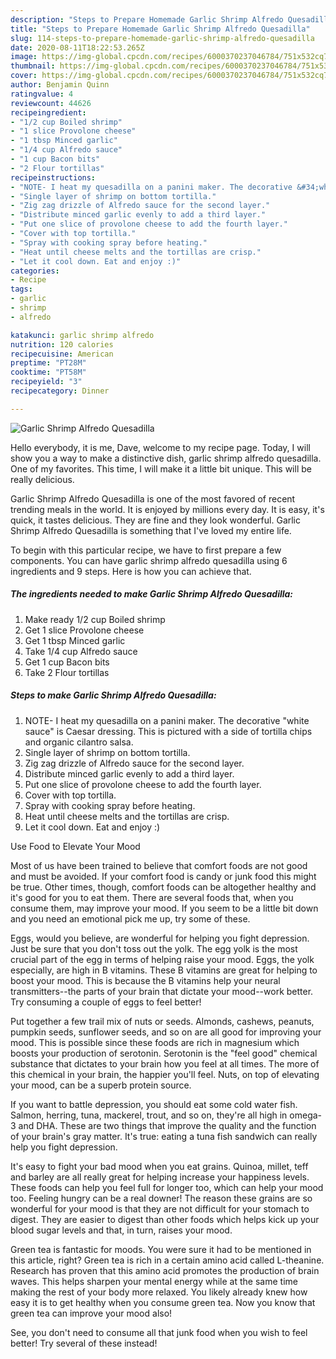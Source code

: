 ```yaml
---
description: "Steps to Prepare Homemade Garlic Shrimp Alfredo Quesadilla"
title: "Steps to Prepare Homemade Garlic Shrimp Alfredo Quesadilla"
slug: 114-steps-to-prepare-homemade-garlic-shrimp-alfredo-quesadilla
date: 2020-08-11T18:22:53.265Z
image: https://img-global.cpcdn.com/recipes/6000370237046784/751x532cq70/garlic-shrimp-alfredo-quesadilla-recipe-main-photo.jpg
thumbnail: https://img-global.cpcdn.com/recipes/6000370237046784/751x532cq70/garlic-shrimp-alfredo-quesadilla-recipe-main-photo.jpg
cover: https://img-global.cpcdn.com/recipes/6000370237046784/751x532cq70/garlic-shrimp-alfredo-quesadilla-recipe-main-photo.jpg
author: Benjamin Quinn
ratingvalue: 4
reviewcount: 44626
recipeingredient:
- "1/2 cup Boiled shrimp"
- "1 slice Provolone cheese"
- "1 tbsp Minced garlic"
- "1/4 cup Alfredo sauce"
- "1 cup Bacon bits"
- "2 Flour tortillas"
recipeinstructions:
- "NOTE- I heat my quesadilla on a panini maker. The decorative &#34;white sauce&#34; is Caesar dressing. This is pictured with a side of tortilla chips and organic cilantro salsa."
- "Single layer of shrimp on bottom tortilla."
- "Zig zag drizzle of Alfredo sauce for the second layer."
- "Distribute minced garlic evenly to add a third layer."
- "Put one slice of provolone cheese to add the fourth layer."
- "Cover with top tortilla."
- "Spray with cooking spray before heating."
- "Heat until cheese melts and the tortillas are crisp."
- "Let it cool down. Eat and enjoy :)"
categories:
- Recipe
tags:
- garlic
- shrimp
- alfredo

katakunci: garlic shrimp alfredo 
nutrition: 120 calories
recipecuisine: American
preptime: "PT28M"
cooktime: "PT58M"
recipeyield: "3"
recipecategory: Dinner

---
```



![Garlic Shrimp Alfredo Quesadilla](https://img-global.cpcdn.com/recipes/6000370237046784/751x532cq70/garlic-shrimp-alfredo-quesadilla-recipe-main-photo.jpg)

Hello everybody, it is me, Dave, welcome to my recipe page. Today, I will show you a way to make a distinctive dish, garlic shrimp alfredo quesadilla. One of my favorites. This time, I will make it a little bit unique. This will be really delicious.



Garlic Shrimp Alfredo Quesadilla is one of the most favored of recent trending meals in the world. It is enjoyed by millions every day. It is easy, it's quick, it tastes delicious. They are fine and they look wonderful. Garlic Shrimp Alfredo Quesadilla is something that I've loved my entire life.


To begin with this particular recipe, we have to first prepare a few components. You can have garlic shrimp alfredo quesadilla using 6 ingredients and 9 steps. Here is how you can achieve that.

<!--inarticleads1-->

##### The ingredients needed to make Garlic Shrimp Alfredo Quesadilla:

1. Make ready 1/2 cup Boiled shrimp
1. Get 1 slice Provolone cheese
1. Get 1 tbsp Minced garlic
1. Take 1/4 cup Alfredo sauce
1. Get 1 cup Bacon bits
1. Take 2 Flour tortillas




<!--inarticleads2-->

##### Steps to make Garlic Shrimp Alfredo Quesadilla:

1. NOTE- I heat my quesadilla on a panini maker. The decorative &#34;white sauce&#34; is Caesar dressing. This is pictured with a side of tortilla chips and organic cilantro salsa.
1. Single layer of shrimp on bottom tortilla.
1. Zig zag drizzle of Alfredo sauce for the second layer.
1. Distribute minced garlic evenly to add a third layer.
1. Put one slice of provolone cheese to add the fourth layer.
1. Cover with top tortilla.
1. Spray with cooking spray before heating.
1. Heat until cheese melts and the tortillas are crisp.
1. Let it cool down. Eat and enjoy :)




Use Food to Elevate Your Mood


Most of us have been trained to believe that comfort foods are not good and must be avoided. If your comfort food is candy or junk food this might be true. Other times, though, comfort foods can be altogether healthy and it's good for you to eat them. There are several foods that, when you consume them, may improve your mood. If you seem to be a little bit down and you need an emotional pick me up, try some of these.

Eggs, would you believe, are wonderful for helping you fight depression. Just be sure that you don't toss out the yolk. The egg yolk is the most crucial part of the egg in terms of helping raise your mood. Eggs, the yolk especially, are high in B vitamins. These B vitamins are great for helping to boost your mood. This is because the B vitamins help your neural transmitters--the parts of your brain that dictate your mood--work better. Try consuming a couple of eggs to feel better!

Put together a few trail mix of nuts or seeds. Almonds, cashews, peanuts, pumpkin seeds, sunflower seeds, and so on are all good for improving your mood. This is possible since these foods are rich in magnesium which boosts your production of serotonin. Serotonin is the "feel good" chemical substance that dictates to your brain how you feel at all times. The more of this chemical in your brain, the happier you'll feel. Nuts, on top of elevating your mood, can be a superb protein source.

If you want to battle depression, you should eat some cold water fish. Salmon, herring, tuna, mackerel, trout, and so on, they're all high in omega-3 and DHA. These are two things that improve the quality and the function of your brain's gray matter. It's true: eating a tuna fish sandwich can really help you fight depression. 

It's easy to fight your bad mood when you eat grains. Quinoa, millet, teff and barley are all really great for helping increase your happiness levels. These foods can help you feel full for longer too, which can help your mood too. Feeling hungry can be a real downer! The reason these grains are so wonderful for your mood is that they are not difficult for your stomach to digest. They are easier to digest than other foods which helps kick up your blood sugar levels and that, in turn, raises your mood.

Green tea is fantastic for moods. You were sure it had to be mentioned in this article, right? Green tea is rich in a certain amino acid called L-theanine. Research has proven that this amino acid promotes the production of brain waves. This helps sharpen your mental energy while at the same time making the rest of your body more relaxed. You likely already knew how easy it is to get healthy when you consume green tea. Now you know that green tea can improve your mood also!

See, you don't need to consume all that junk food when you wish to feel better! Try several of these instead!

